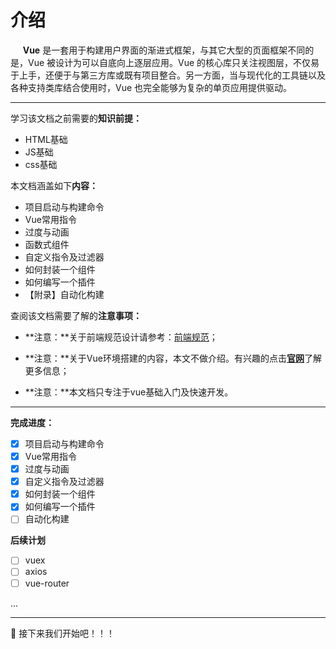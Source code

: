 # 介绍

&nbsp;&nbsp;&nbsp;&nbsp;
**Vue** 是一套用于构建用户界面的渐进式框架，与其它大型的页面框架不同的是，Vue 被设计为可以自底向上逐层应用。Vue 的核心库只关注视图层，不仅易于上手，还便于与第三方库或既有项目整合。另一方面，当与现代化的工具链以及各种支持类库结合使用时，Vue 也完全能够为复杂的单页应用提供驱动。

----

学习该文档之前需要的**知识前提：**

- HTML基础
- JS基础
- css基础

本文档涵盖如下**内容：**

- 项目启动与构建命令
- Vue常用指令
- 过度与动画
- 函数式组件
- 自定义指令及过滤器
- 如何封装一个组件
- 如何编写一个插件
- 【附录】自动化构建

查阅该文档需要了解的**注意事项：**

- **注意：**关于前端规范设计请参考：[前端规范]()；

- **注意：**关于Vue环境搭建的内容，本文不做介绍。有兴趣的点击[**官网**](https://cli.vuejs.org/zh/guide/)了解更多信息；

- **注意：**本文档只专注于vue基础入门及快速开发。

----

**完成进度：**

- [x] 项目启动与构建命令
- [x] Vue常用指令
- [x] 过度与动画
- [x] 自定义指令及过滤器
- [x] 如何封装一个组件
- [x] 如何编写一个插件
- [ ] 自动化构建

**后续计划**

- [ ] vuex
- [ ] axios
- [ ] vue-router

...

----

:clap: 接下来我们开始吧！！！
